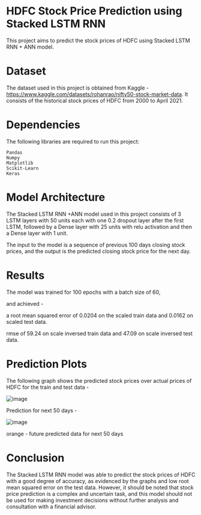 # HDFC Stock Price Prediction using Stacked LSTM RNN
This project aims to predict the stock prices of HDFC using Stacked LSTM RNN + ANN model.
# Dataset
The dataset used in this project is obtained from Kaggle - https://www.kaggle.com/datasets/rohanrao/nifty50-stock-market-data. It consists of the historical stock prices of HDFC from 2000 to April 2021.
# Dependencies
The following libraries are required to run this project:

    Pandas
    Numpy
    Matplotlib
    Scikit-Learn
    Keras
# Model Architecture
The Stacked LSTM RNN +ANN model used in this project consists of 3 LSTM layers with 50 units each with one 0.2 dropout layer after the first LSTM, 
followed by a Dense layer with 25 units with relu activation and 
then a Dense layer with 1 unit.

The input to the model is a sequence of previous 100 days closing stock prices, and the output is the predicted closing stock price for the next day.

# Results
The model was trained for 100 epochs with a batch size of 60, 


and achieved - 

a root mean squared error of 0.0204 on the scaled train data and 0.0162 on scaled test data.


rmse of 59.24 on scale inversed train data and 47.09 on scale inversed test data.


# Prediction Plots

The following graph shows the predicted stock prices over actual prices of HDFC for the train and test data -

![image](https://user-images.githubusercontent.com/79396917/226197151-3548d340-d76d-467c-bdde-8b940263998f.png)


 Prediction for next 50 days -
 
![image](https://user-images.githubusercontent.com/79396917/226197164-5f67000a-c7c0-49f8-8d59-895ccc3e1963.png)

orange - future predicted data for next 50 days



# Conclusion
The Stacked LSTM RNN model was able to predict the stock prices of HDFC with a good degree of accuracy, as evidenced by the graphs and low root mean squared error on the test data. However, it should be noted that stock price prediction is a complex and uncertain task, and this model should not be used for making 
investment decisions without further analysis and consultation with a financial advisor.

